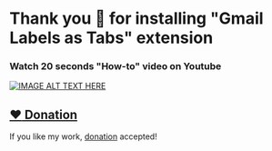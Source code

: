 # Thank you :pray: for installing "Gmail Labels as Tabs" extension

### Watch 20 seconds "How-to" video on Youtube

[![IMAGE ALT TEXT HERE](https://img.youtube.com/vi/kUc4KSOKVjU/0.jpg)](https://www.youtube.com/watch?v=kUc4KSOKVjU)

## [:heart: Donation](https://tuladhar.github.io/gmail-labels-as-tabs/DONATION)

If you like my work, [donation](https://tuladhar.github.io/gmail-labels-as-tabs/DONATION) accepted!
